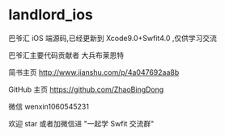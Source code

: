 # landlord_ios
巴爷汇 iOS 端源码,已经更新到 Xcode9.0+Swfit4.0 ,仅供学习交流

巴爷汇主要代码贡献者 大兵布莱恩特


简书主页
http://www.jianshu.com/p/4a047692aa8b


 GitHub 主页
 https://github.com/ZhaoBingDong
 
 
微信 wenxin1060545231

欢迎 star 或者加微信进 "一起学 Swfit 交流群"

